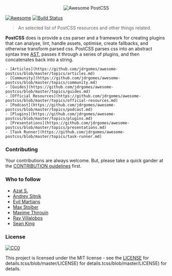 <p align="center">
  <img src="https://rawgit.com/jdrgomes/awesome-postcss/master/media/awesome_postcss.svg" alt="Awesome PostCSS">
</p>

[![Awesome](https://cdn.rawgit.com/sindresorhus/awesome/d7305f38d29fed78fa85652e3a63e154dd8e8829/media/badge.svg)](https://github.com/sindresorhus/awesome)
[![Build Status](https://api.travis-ci.org/jdrgomes/awesome-postcss.svg?branch=master)](https://travis-ci.org/jdrgomes/awesome-postcss)

> An selected list of PostCSS resources and other things related.

**PostCSS** does is provide a css parser and a framework for creating plugins that can analyse, lint, handle assets, optimise, create fallbacks, and otherwise transform parsed css. PostCSS parses css into an abstract syntax tree [AST](https://en.wikipedia.org/wiki/Abstract_syntax_tree), passes it through a series of plugins, and then concatenates back into a string.


    - [Articles](https://github.com/jdrgomes/awesome-postcss/blob/master/topics/articles.md)
    - [Community](https://github.com/jdrgomes/awesome-postcss/blob/master/topics/community.md)
    - [Guides](https://github.com/jdrgomes/awesome-postcss/blob/master/topics/guides.md)
    - [Official Resources](https://github.com/jdrgomes/awesome-postcss/blob/master/topics/official-resources.md)
    - [Podcast](https://github.com/jdrgomes/awesome-postcss/blob/master/topics/podcast.md)
    - [Plugins](https://github.com/jdrgomes/awesome-postcss/blob/master/topics/plugins.md)
    - [Presentations](https://github.com/jdrgomes/awesome-postcss/blob/master/topics/presentations.md)    
    - [Task Runner](https://github.com/jdrgomes/awesome-postcss/blob/master/topics/task-runner.md)
    
### Contributing

Your contributions are always welcome. But, please take a quick gander at the [CONTRIBUTION guidelines](https://github.com/jdrgomes/awesome-postcss/blob/master/CONTRIBUTING.md) first.

### Who to follow

- [Azat S.](https://twitter.com/azat_io)
- [Andrey Sitnik](https://twitter.com/andreysitnik)
- [Evil Martians](https://twitter.com/evilmartians)
- [Max Stoiber](https://twitter.com/mxstbr)
- [Maxime Thirouin](https://twitter.com/MoOx)
- [Ray Villalobos](https://twitter.com/planetoftheweb)
- [Sean King](https://twitter.com/seaneking)

### License
[![CC0](http://mirrors.creativecommons.org/presskit/buttons/88x31/svg/cc-zero.svg)](https://creativecommons.org/publicdomain/zero/1.0/)

This project is licensed under the MIT license - see the [LICENSE](https://github.com/jdrgomes/awesome-postcss/blob/master/LICENSE) for details.tcss/blob/master/LICENSE) for details.tcss/blob/master/LICENSE) for details.